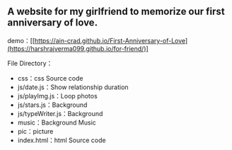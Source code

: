 ## A website for my girlfriend to memorize our first anniversary of love.

demo：[[https://ain-crad.github.io/First-Anniversary-of-Love](https://harshrajverma099.github.io/for-friend/)]

File Directory：   
* css：css Source code      
* js/date.js：Show relationship duration
* js/playImg.js：Loop photos  
* js/stars.js：Background  
* js/typeWriter.js：Background  
* music：Background Music  
* pic：picture  
* index.html：html Source code
